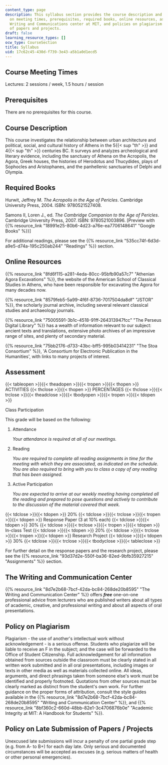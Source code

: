 ```yaml
---
content_type: page
description: This syllabus section provides the course description and information
  on meeting times, prerequisites, required books, online resources, assessment, the
  Writing and Communications center at MIT, and policies on plagiarism and late submission
  of papers and projects.
draft: false
learning_resource_types: []
ocw_type: CourseSection
title: Syllabus
uid: 17c62c45-430d-f739-3e43-a5b1a0d1ecd5
---
```

## Course Meeting Times

Lectures: 2 sessions / week, 1.5 hours / session

## Prerequisites

There are no prerequisites for this course.

## Course Description

This course investigates the relationship between urban architecture and political, social, and cultural history of Athens in the 5{{< sup "th" >}} and 4{{< sup "th" >}} centuries BC. It surveys and analyzes archeological and literary evidence, including the sanctuary of Athena on the Acropolis, the Agora, Greek houses, the histories of Herodotus and Thucydides, plays of Sophocles and Aristophanes, and the panhellenic sanctuaries of Delphi and Olympia.

## Required Books

Hurwit, Jeffrey M. *The Acropolis in the Age of Pericles*. Cambridge University Press, 2004. ISBN: 9780521527408.

Samons II, Loren J., ed. *The Cambridge Companion to the Age of Pericles*. Cambridge University Press, 2007. ISBN: 9780521003896. \[Preview with {{% resource_link "18991e25-80b6-4d23-a76e-ea7706148641" "Google Books" %}}\]

For additional readings, please see the {{% resource_link "535cc74f-6d3d-a9e5-d74a-195c250ab244" "Readings" %}} section.

## Online Resources

{{% resource_link "8fd6f115-a281-4eda-80cc-95bfb90a57c7" "Athenian Agora Excavations" %}}, the website of the American School of Classical Studies in Athens, who have been responsible for excavating the Agora for many decades now.

{{% resource_link "8579feb5-5a99-4f6f-8736-7017504da8df" "JSTOR" %}}, the scholarly journal archive, including several relevant classical studies and archaeology journals.

{{% resource_link "75005591-3b1c-4518-91ff-264313947fcc" "The Perseus Digital Library" %}} has a wealth of information relevant to our subject: ancient texts and translations, extensive photo archives of an impressive range of sites, and plenty of secondary material.

{{% resource_link "75bb2176-d733-43bc-bff5-995b03414231" "The Stoa Consortium" %}}, 'A Consortium for Electronic Publication in the Humanities', with links to many projects of interest.

## Assessment

{{< tableopen >}}{{< theadopen >}}{{< tropen >}}{{< thopen >}}
ACTIVITIES
{{< thclose >}}{{< thopen >}}
PERCENTAGES
{{< thclose >}}{{< trclose >}}{{< theadclose >}}{{< tbodyopen >}}{{< tropen >}}{{< tdopen >}}

Class Participation

This grade will be based on the following:

1. Attendance   
      
    *Your attendance is required at all of our meetings.*
2. Reading   
      
    *You are required to complete all reading assignments in time for the meeting with which they are associated, as indicated on the schedule. You are also required to bring with you to class a copy of any reading that has been assigned.*
3. Active Participation   
      
    *You are expected to arrive at our weekly meeting having completed all the reading and prepared to pose questions and actively to contribute to the discussion of the material covered that week.*

{{< tdclose >}}{{< tdopen >}}
20%
{{< tdclose >}}{{< trclose >}}{{< tropen >}}{{< tdopen >}}
Response Paper (3 at 10% each)
{{< tdclose >}}{{< tdopen >}}
30%
{{< tdclose >}}{{< trclose >}}{{< tropen >}}{{< tdopen >}}
In-class Test
{{< tdclose >}}{{< tdopen >}}
20%
{{< tdclose >}}{{< trclose >}}{{< tropen >}}{{< tdopen >}}
Research Project
{{< tdclose >}}{{< tdopen >}}
30%
{{< tdclose >}}{{< trclose >}}{{< tbodyclose >}}{{< tableclose >}}

For further detail on the response papers and the research project, please see the {{% resource_link "93d37d2e-550f-ba36-82ed-9bfb35927215" "Assignments" %}} section.

## The Writing and Communication Center

{{% resource_link "8d7e2b68-7bcf-42da-bc84-268de20b8595" "The Writing and Communication Center" %}} offers ***free*** one-on-one professional advice from lecturers who are published writers about all types of academic, creative, and professional writing and about all aspects of oral presentations.

## Policy on Plagiarism

Plagiarism - the use of another's intellectual work without acknowledgement - is a serious offense. Students who plagiarize will be liable to receive an F in the subject; and the case will be forwarded to the Office of Student Citizenship. Full acknowledgement for all information obtained from sources outside the classroom must be clearly stated in all written work submitted and in all oral presentations, including images or texts in other media as well as materials collected online. All ideas, arguments, and direct phrasings taken from someone else's work must be identified and properly footnoted. Quotations from other sources must be clearly marked as distinct from the student's own work. For further guidance on the proper forms of attribution, consult the style guides available in the {{% resource_link "8d7e2b68-7bcf-42da-bc84-268de20b8595" "Writing and Communication Center" %}}, and {{% resource_link "8bf360c2-660d-48bb-82e1-3c4706876b0e" "Academic Integrity at MIT: A Handbook for Students" %}}.

## Policy on Late Submission of Papers / Projects

Unexcused late submissions will incur a penalty of one partial grade step (e.g. from A- to B+) for each day late. Only serious and documented circumstances will be accepted as excuses (e.g. serious matters of health or other personal emergencies).